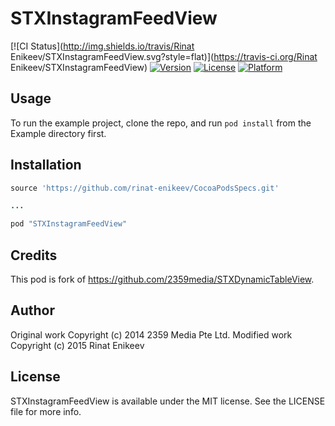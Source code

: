 # STXInstagramFeedView

[![CI Status](http://img.shields.io/travis/Rinat Enikeev/STXInstagramFeedView.svg?style=flat)](https://travis-ci.org/Rinat Enikeev/STXInstagramFeedView)
[![Version](https://img.shields.io/cocoapods/v/STXInstagramFeedView.svg?style=flat)](http://cocoapods.org/pods/STXInstagramFeedView)
[![License](https://img.shields.io/cocoapods/l/STXInstagramFeedView.svg?style=flat)](http://cocoapods.org/pods/STXInstagramFeedView)
[![Platform](https://img.shields.io/cocoapods/p/STXInstagramFeedView.svg?style=flat)](http://cocoapods.org/pods/STXInstagramFeedView)

## Usage

To run the example project, clone the repo, and run `pod install` from the Example directory first.

## Installation

```ruby
source 'https://github.com/rinat-enikeev/CocoaPodsSpecs.git'

...

pod "STXInstagramFeedView"
```

## Credits
This pod is fork of https://github.com/2359media/STXDynamicTableView. 

## Author

Original work Copyright (c) 2014 2359 Media Pte Ltd.
Modified work Copyright (c) 2015 Rinat Enikeev 

## License

STXInstagramFeedView is available under the MIT license. See the LICENSE file for more info.
